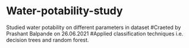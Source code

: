 # Water-potability-study
Studied water potability on different parameters in dataset
#Craeted by Prashant Balpande on 26.06.2021
#Applied classification techniques i.e. decision trees and random forest.
